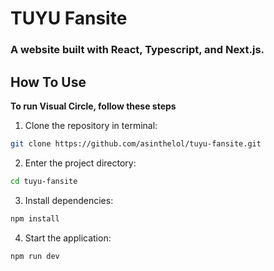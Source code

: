 # TUYU Fansite
### A website built with React, Typescript, and Next.js.

## How To Use
**To run Visual Circle, follow these steps**

1. Clone the repository in terminal:
```bash
git clone https://github.com/asinthelol/tuyu-fansite.git
```
2. Enter the project directory:
```bash
cd tuyu-fansite
```
3. Install dependencies:
```bash
npm install
```
4. Start the application:
```bash
npm run dev
```
